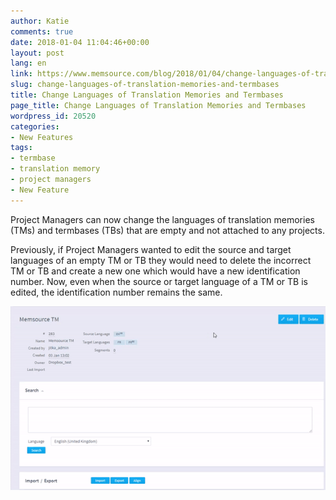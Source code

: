 ```yaml
---
author: Katie
comments: true
date: 2018-01-04 11:04:46+00:00
layout: post
lang: en
link: https://www.memsource.com/blog/2018/01/04/change-languages-of-translation-memories-and-termbases/
slug: change-languages-of-translation-memories-and-termbases
title: Change Languages of Translation Memories and Termbases
page_title: Change Languages of Translation Memories and Termbases
wordpress_id: 20520
categories:
- New Features
tags:
- termbase
- translation memory
- project managers
- New Feature
---
```


Project Managers can now change the languages of translation memories (TMs) and termbases (TBs) that are empty and not attached to any projects.

<!-- more -->

Previously, if Project Managers wanted to edit the source and target languages of an empty TM or TB they would need to delete the incorrect TM or TB and create a new one which would have a new identification number. Now, even when the source or target language of a TM or TB is edited, the identification number remains the same.

[![](/uploads/2018/01/ezgif.com-video-to-gif.gif)](/uploads/2018/01/ezgif.com-video-to-gif.gif)
